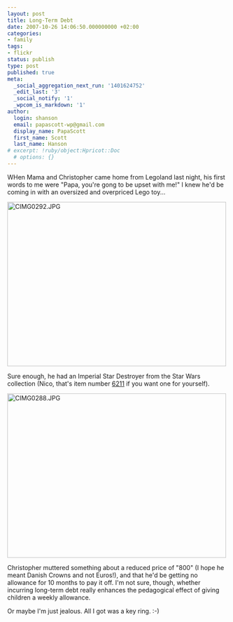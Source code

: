 ```yaml
---
layout: post
title: Long-Term Debt
date: 2007-10-26 14:06:50.000000000 +02:00
categories:
- family
tags:
- flickr
status: publish
type: post
published: true
meta:
  _social_aggregation_next_run: '1401624752'
  _edit_last: '3'
  _social_notify: '1'
  _wpcom_is_markdown: '1'
author:
  login: shanson
  email: papascott-wp@gmail.com
  display_name: PapaScott
  first_name: Scott
  last_name: Hanson
# excerpt: !ruby/object:Hpricot::Doc
  # options: {}
---
```

<p>WHen Mama and Christopher came home from Legoland last night, his first words to me were "Papa, you're gong to be upset with me!" I knew he'd be coming in with an oversized and overpriced Lego toy...</p>
<p><a href="http://www.flickr.com/photos/51035717986@N01/1757193981" title="View 'CIMG0292.JPG' on Flickr.com"><img src="https://farm3.static.flickr.com/2247/1757193981_fbefbb23cb.jpg" alt="CIMG0292.JPG" border="0" width="500" height="375" /></a></p>
<p>Sure enough, he had an Imperial Star Destroyer from the Star Wars collection (Nico, that's item number <a href="http://shop.lego.com/ByTheme/Product.aspx?p=6211&amp;cn=240">6211</a> if you want one for yourself).</p>
<p><a href="http://www.flickr.com/photos/51035717986@N01/1758049024" title="View 'CIMG0288.JPG' on Flickr.com"><img src="https://farm3.static.flickr.com/2028/1758049024_c172008932.jpg" alt="CIMG0288.JPG" border="0" width="500" height="375" /></a></p>
<p>Christopher muttered something about a reduced price of "800" (I hope he meant Danish Crowns and not Euros!), and that he'd be getting no allowance for 10 months to pay it off. I'm not sure, though, whether incurring long-term debt really enhances the pedagogical effect of giving children a weekly allowance.</p>
<p>Or maybe I'm just jealous. All I got was a key ring. :-)</p>

